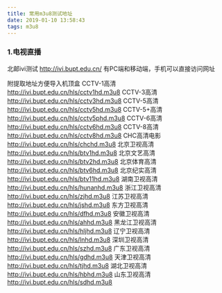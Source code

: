 ```yaml
---
title: 常用m3u8测试地址
date: 2019-01-10 13:58:43
tags: m3u8
---
```


### 1.电视直播
北邮ivi测试 http://ivi.bupt.edu.cn/  有PC端和移动端，手机可以直接访问网址

附提取地址方便导入机顶盒
CCTV-1高清
http://ivi.bupt.edu.cn/hls/cctv1hd.m3u8
CCTV-3高清
http://ivi.bupt.edu.cn/hls/cctv3hd.m3u8
CCTV-5高清
http://ivi.bupt.edu.cn/hls/cctv5hd.m3u8
CCTV-5+高清
http://ivi.bupt.edu.cn/hls/cctv5phd.m3u8
CCTV-6高清
http://ivi.bupt.edu.cn/hls/cctv6hd.m3u8
CCTV-8高清
http://ivi.bupt.edu.cn/hls/cctv8hd.m3u8
CHC高清电影
http://ivi.bupt.edu.cn/hls/chchd.m3u8
北京卫视高清
http://ivi.bupt.edu.cn/hls/btv1hd.m3u8
北京文艺高清
http://ivi.bupt.edu.cn/hls/btv2hd.m3u8
北京体育高清
http://ivi.bupt.edu.cn/hls/btv6hd.m3u8
北京纪实高清
http://ivi.bupt.edu.cn/hls/btv11hd.m3u8
湖南卫视高清
http://ivi.bupt.edu.cn/hls/hunanhd.m3u8
浙江卫视高清
http://ivi.bupt.edu.cn/hls/zjhd.m3u8
江苏卫视高清
http://ivi.bupt.edu.cn/hls/jshd.m3u8
东方卫视高清
http://ivi.bupt.edu.cn/hls/dfhd.m3u8
安徽卫视高清
http://ivi.bupt.edu.cn/hls/ahhd.m3u8
黑龙江卫视高清
http://ivi.bupt.edu.cn/hls/hljhd.m3u8
辽宁卫视高清
http://ivi.bupt.edu.cn/hls/lnhd.m3u8
深圳卫视高清
http://ivi.bupt.edu.cn/hls/szhd.m3u8
广东卫视高清
http://ivi.bupt.edu.cn/hls/gdhd.m3u8
天津卫视高清
http://ivi.bupt.edu.cn/hls/tjhd.m3u8
湖北卫视高清
http://ivi.bupt.edu.cn/hls/hbhd.m3u8
山东卫视高清
http://ivi.bupt.edu.cn/hls/sdhd.m3u8